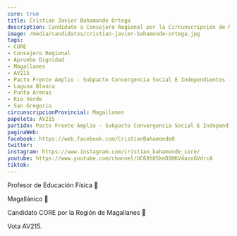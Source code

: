 ```yaml
---
core: true
title: Cristian Javier Bahamonde Ortega
description: Candidato a Consejero Regional por la Circunscripción de Magallanes
image: /media/candidatos/cristian-javier-bahamonde-ortega.jpg
tags:
- CORE
- Consejero Regional
- Apruebo Dignidad
- Magallanes
- AV215
- Pacto Frente Amplio - Subpacto Convergencia Social E Independientes - Convergencia Social
- Laguna Blanca
- Punta Arenas
- Rio Verde
- San Gregorio
circunscripcionProvincial: Magallanes
papeleta: AV215
partido: Pacto Frente Amplio - Subpacto Convergencia Social E Independientes - Convergencia Social
paginaWeb:
facebook: https://web.facebook.com/CristianBahamondeO
twitter:
instagram: https://www.instagram.com/cristian_bahamonde_core/
youtube: https://www.youtube.com/channel/UC68tQ5knD1HKV4azoGVdrcA
tiktok:
---
```

Profesor de Educación Física 🏀

Magallánico 🐑

Candidato CORE por la Región de Magallanes 🙌

Vota AV215.
